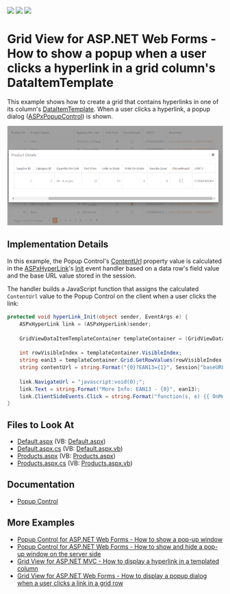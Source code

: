 <!-- default badges list -->
![](https://img.shields.io/endpoint?url=https://codecentral.devexpress.com/api/v1/VersionRange/134059510/22.1.4%2B)
[![](https://img.shields.io/badge/Open_in_DevExpress_Support_Center-FF7200?style=flat-square&logo=DevExpress&logoColor=white)](https://supportcenter.devexpress.com/ticket/details/E2270)
[![](https://img.shields.io/badge/📖_How_to_use_DevExpress_Examples-e9f6fc?style=flat-square)](https://docs.devexpress.com/GeneralInformation/403183)
<!-- default badges end -->
# Grid View for ASP.NET Web Forms - How to show a popup when a user clicks a hyperlink in a grid column's DataItemTemplate

This example shows how to create a grid that contains hyperlinks in one of its column's [DataItemTemplate](https://docs.devexpress.com/AspNet/DevExpress.Web.GridViewDataColumn.DataItemTemplate). When a user clicks a hyperlink, a popup dialog ([ASPxPopupControl](https://docs.devexpress.com/AspNet/DevExpress.Web.ASPxPopupControl)) is shown.

![Hyperlink Item Popup](hyperlink-popup.png)

## Implementation Details

In this example, the Popup Control's [ContentUrl](http://documentation.devexpress.com/#AspNet/DevExpressWebASPxPopupControlASPxPopupControl_ContentUrltopic) property value is calculated in the [ASPxHyperLink](https://docs.devexpress.com/AspNet/DevExpress.Web.ASPxHyperLink._members)'s [Init](https://docs.microsoft.com/en-us/dotnet/api/system.web.ui.control.init?view=netframework-4.8) event handler based on a data row's field value and the base URL value stored in the session.

The handler builds a JavaScript function that assigns the calculated `ContentUrl` value to the Popup Control on the client when a user clicks the link:

```cs
protected void hyperLink_Init(object sender, EventArgs e) {
    ASPxHyperLink link = (ASPxHyperLink)sender;

    GridViewDataItemTemplateContainer templateContainer = (GridViewDataItemTemplateContainer)link.NamingContainer;

    int rowVisibleIndex = templateContainer.VisibleIndex;
    string ean13 = templateContainer.Grid.GetRowValues(rowVisibleIndex, "EAN13").ToString();
    string contentUrl = string.Format("{0}?EAN13={1}", Session["baseURL"], ean13);

    link.NavigateUrl = "javascript:void(0);";
    link.Text = string.Format("More Info: EAN13 - {0}", ean13);
    link.ClientSideEvents.Click = string.Format("function(s, e) {{ OnMoreInfoClick('{0}'); }}", contentUrl);
}
```

## Files to Look At

- [Default.aspx](./CS/Solution/Default.aspx) (VB: [Default.aspx](./VB/Solution/Default.aspx))
- [Default.aspx.cs](./CS/Solution/Default.aspx.cs) (VB: [Default.aspx.vb](./VB/Solution/Default.aspx.vb))
- [Products.aspx](./CS/Solution/Products.aspx) (VB: [Products.aspx](./VB/Solution/Products.aspx))
- [Products.aspx.cs](./CS/Solution/Products.aspx.cs) (VB: [Products.aspx.vb](./VB/Solution/Products.aspx.vb))

## Documentation
- [Popup Control](https://docs.devexpress.com/AspNet/3582/components/docking-and-popups/popup-control)


## More Examples
- [Popup Control for ASP.NET Web Forms - How to show a pop-up window](https://github.com/DevExpress-Examples/web-forms-show-popup-window)
- [Popup Control for ASP.NET Web Forms - How to show and hide a pop-up window on the server side](https://github.com/DevExpress-Examples/asp-net-web-forms-popup-change-visibility)
- [Grid View for ASP.NET MVC - How to display a hyperlink in a templated column](https://github.com/DevExpress-Examples/mvc-gridview-display-hyperlink-in-templated-column)
- [Grid View for ASP.NET Web Forms - How to display a popup dialog when a user clicks a link in a grid row](https://www.devexpress.com/Support/Center/p/e2193)
